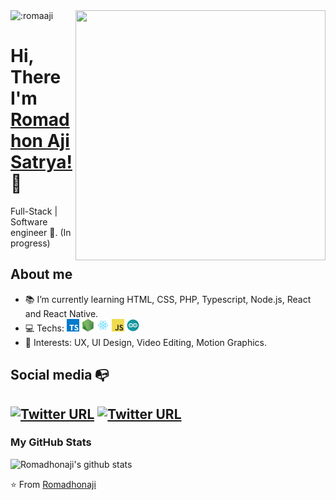 <img src="https://count.getloli.com/get/@:romaaji" alt=":romaaji" /> 

<img align="right" width="400" height="400" src="https://i.pinimg.com/736x/24/6c/81/246c81a750754a5c03157c4a01167707.jpg">


# Hi, There I'm [Romadhon Aji Satrya!](https://romadhonaji.my.id) 👋

Full-Stack | Software engineer :robot:. (In progress)

## About me 

- :books: I’m currently learning HTML, CSS, PHP, Typescript, Node.js, React and React Native.
- :computer: Techs: <img height="20" src="https://raw.githubusercontent.com/github/explore/80688e429a7d4ef2fca1e82350fe8e3517d3494d/topics/typescript/typescript.png">  <img height="20" src="https://raw.githubusercontent.com/github/explore/80688e429a7d4ef2fca1e82350fe8e3517d3494d/topics/nodejs/nodejs.png">  <img height="20" src="https://raw.githubusercontent.com/github/explore/80688e429a7d4ef2fca1e82350fe8e3517d3494d/topics/react/react.png">  <img height="20" src="https://raw.githubusercontent.com/github/explore/80688e429a7d4ef2fca1e82350fe8e3517d3494d/topics/javascript/javascript.png">  <img height="20" src="https://raw.githubusercontent.com/github/explore/80688e429a7d4ef2fca1e82350fe8e3517d3494d/topics/arduino/arduino.png">
- :pushpin: Interests: UX, UI Design, Video Editing, Motion Graphics.


## Social media :mailbox_with_no_mail:

[![Twitter URL](https://img.shields.io/twitter/url?color=%23fb3958&label=follow&logo=instagram&logoColor=%23fb3958&style=flat-square&url=https%3A%2F%2Fwww.instagram.com%2Fromadhonaji22)](https://www.instagram.com/romadhonaji22)
[![Twitter URL](https://img.shields.io/twitter/url?color=%230072b1&label=connect&logo=facebook&logoColor=%230072b1&style=flat-square&url=https%3A%2F%2Fwww.facebook.com%2Fin%2Fromaaji.satrya%2F)](https://www.linkedin.com/in/romaaji.satrya/)
---

### My GitHub Stats

![Romadhonaji's github stats](https://github-readme-stats.vercel.app/api?username=romaaji&show_icons=true)

⭐️ From [Romadhonaji](https://github.com/romaaji)

